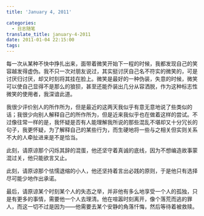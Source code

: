 ```yaml
---
title: 'January 4, 2011'

categories:
  - 日志随笔
translate_title: january-4-2011
date: 2011-01-04 22:15:00
tags:
---
```


每一次从某种不快中挣扎出来，面带着微笑开始下一程的时候，我都发现自己的笑容越发得虚伪。我不只一次对朋友说过，其实挺讨厌自己名不符实的微笑的，可是讨厌归讨厌，却又时刻将其挂在脸上。微笑是最好的一种伪装，失意的时候，微笑可以使自己显得不是那么的狼狈，甚至还能乔装出几分从容洒脱，作为这种标志性微笑的使用者，我深谙此道。

我很少评价别人的所作所为，但是最近的这两天我似乎有意无意地说了些类似的话；我很少向别人解释自己的所作所为，但是近来我似乎也在做着这样的尝试。不过像往常一样的是，我怀疑是否有人能理解我所说的那些混乱不堪却又十分冗长的句子，我更怀疑，为了解释自己的某些行为，而生硬地将一些与之相关但实则关系不大的人牵扯进来是不是恰当。

此刻，请原谅那个闪烁其辞的混蛋，他还坚守着真诚的底线，因为不想编造故事蒙混过关，他只能欲言又止。

此刻，请原谅那个怯懦退缩的小人，他还坚持着言出必践的原则，于是他只有选择尽可能少地作出承诺。

最后，请原谅某个时刻某个人的失态之举，并非他有多么地享受一个人的孤独，只是有更多的事情，需要他一个人去理清。他在喧嚣时刻离开，像个落荒而逃的罪人，而这一切不过是因为——他需要去某个安静的角落忏悔，然后等待着被救赎。